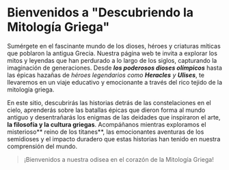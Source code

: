 # Bienvenidos a "Descubriendo la Mitología Griega"

Sumérgete en el fascinante mundo de los dioses, héroes y criaturas míticas que poblaron la antigua Grecia. Nuestra página web te invita a explorar los mitos y leyendas que han perdurado a lo largo de los siglos, capturando la imaginación de generaciones. Desde ***los poderosos dioses olímpicos*** hasta las épicas hazañas de *héroes legendarios como **Heracles** y **Ulises***, te llevaremos en un viaje educativo y emocionante a través del rico tejido de la mitología griega.

En este sitio, descubrirás las historias detrás de las constelaciones en el cielo, aprenderás sobre las batallas épicas que dieron forma al mundo antiguo y desentrañarás los enigmas de las deidades que inspiraron el arte, **la filosofía y la cultura griegas**. Acompáñanos mientras exploramos el misterioso** reino de los titanes**, las emocionantes aventuras de los semidioses y el impacto duradero que estas historias han tenido en nuestra comprensión del mundo.

> ¡Bienvenidos a nuestra odisea en el corazón de la Mitología Griega!